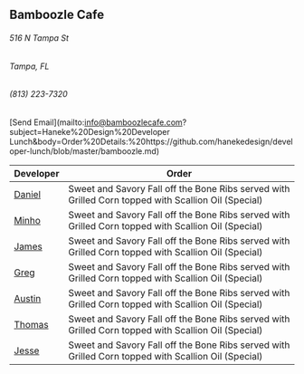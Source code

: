 ## Bamboozle Cafe
###### 516 N Tampa St
###### Tampa, FL
###### (813) 223-7320
[Send Email](mailto:info@bamboozlecafe.com?subject=Haneke%20Design%20Developer Lunch&body=Order%20Details:%20https://github.com/hanekedesign/developer-lunch/blob/master/bamboozle.md)

Developer     | Order
--------------|---------------------
[Daniel](https://github.com/dtartaglia)           	| Sweet and Savory Fall off the Bone Ribs served with Grilled Corn topped with Scallion Oil (Special)
[Minho](https://github.com/minhochoi)               | Sweet and Savory Fall off the Bone Ribs served with Grilled Corn topped with Scallion Oil (Special)
[James](https://github.com/jlandrum)                | Sweet and Savory Fall off the Bone Ribs served with Grilled Corn topped with Scallion Oil (Special)
[Greg](https://github.com/greghochsprung)           | Sweet and Savory Fall off the Bone Ribs served with Grilled Corn topped with Scallion Oil (Special)
[Austin](https://github.com/austinmccarthy-haneke)  | Sweet and Savory Fall off the Bone Ribs served with Grilled Corn topped with Scallion Oil (Special)
[Thomas](https://github.com/ThomasKomarnicki)       | Sweet and Savory Fall off the Bone Ribs served with Grilled Corn topped with Scallion Oil (Special)
[Jesse](https://github.com/jessecurry)              | Sweet and Savory Fall off the Bone Ribs served with Grilled Corn topped with Scallion Oil (Special)
